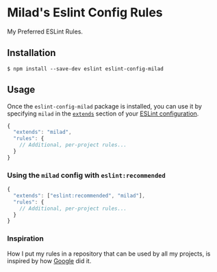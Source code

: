# Milad's Eslint Config Rules
My Preferred ESLint Rules.

## Installation

```
$ npm install --save-dev eslint eslint-config-milad
```

## Usage

Once the `eslint-config-milad` package is installed, you can use it by specifying `milad` in the [`extends`](http://eslint.org/docs/user-guide/configuring#extending-configuration-files) section of your [ESLint configuration](http://eslint.org/docs/user-guide/configuring).

```js
{
  "extends": "milad",
  "rules": {
    // Additional, per-project rules...
  }
}
```

### Using the `milad` config with `eslint:recommended`

```js
{
  "extends": ["eslint:recommended", "milad"],
  "rules": {
    // Additional, per-project rules...
  }
}
```
### Inspiration
How I put my rules in a repository that can be used by all my projects, is inspired by how [Google](https://github.com/google/eslint-config-google) did it.
